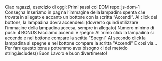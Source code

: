 Ciao ragazzi, esercizio di oggi: Primi passi col DOM
repo: js-dom-1
Consegna
Inseriamo in pagina l’immagine della lampadina spenta che trovate in allegato e accanto un bottone con la scritta “Accendi”.
Al click del bottone, la lampadina dovrà accendersi (dovremo quindi utilizzare l’immagine della lampadina accesa, sempre in allegato)
Numero minimo di push: 4
BONUS
Facciamo accendi e spegni:
Al primo click la lampadina si accende e nel bottone compare la scritta "Spegni"
Al secondo click la lampadina si spegne e nel bottone compare la scritta "Accendi"
E così via...
Per fare questo bonus potremmo aver bisogno di del metodo string.includes() 
Buon Lavoro e buon divertimento! 